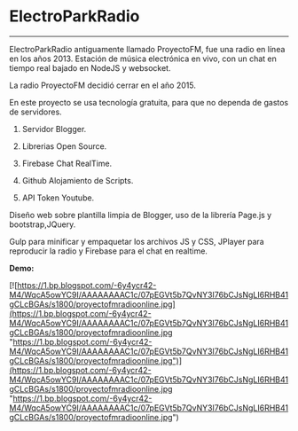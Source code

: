# ElectroParkRadio
------------
ElectroParkRadio antiguamente llamado ProyectoFM, fue una radio en línea en los años 2013. Estación de música electrónica en vivo, con un chat en tiempo real bajado en NodeJS y websocket. 

La radio ProyectoFM decidió cerrar en el año 2015. 

En este proyecto se usa tecnología gratuita, para que no dependa de gastos de servidores. 

1. Servidor Blogger. 

2. Librerias Open Source. 

3. Firebase Chat RealTime. 

4. Github Alojamiento de Scripts. 

5. API Token Youtube. 

Diseño web sobre plantilla limpia de Blogger, uso de la librería Page.js y bootstrap,JQuery. 

Gulp para minificar y empaquetar los archivos JS y CSS, JPlayer para reproducir la radio y Firebase para el chat en realtime. 

**Demo:**

[![https://1.bp.blogspot.com/-6y4ycr42-M4/WqcA5owYC9I/AAAAAAAAC1c/07pEGVt5b7QvNY3I76bCJsNgLI6RHB41gCLcBGAs/s1800/proyectofmradioonline.jpg](https://1.bp.blogspot.com/-6y4ycr42-M4/WqcA5owYC9I/AAAAAAAAC1c/07pEGVt5b7QvNY3I76bCJsNgLI6RHB41gCLcBGAs/s1800/proyectofmradioonline.jpg "https://1.bp.blogspot.com/-6y4ycr42-M4/WqcA5owYC9I/AAAAAAAAC1c/07pEGVt5b7QvNY3I76bCJsNgLI6RHB41gCLcBGAs/s1800/proyectofmradioonline.jpg")](https://1.bp.blogspot.com/-6y4ycr42-M4/WqcA5owYC9I/AAAAAAAAC1c/07pEGVt5b7QvNY3I76bCJsNgLI6RHB41gCLcBGAs/s1800/proyectofmradioonline.jpg "https://1.bp.blogspot.com/-6y4ycr42-M4/WqcA5owYC9I/AAAAAAAAC1c/07pEGVt5b7QvNY3I76bCJsNgLI6RHB41gCLcBGAs/s1800/proyectofmradioonline.jpg")

